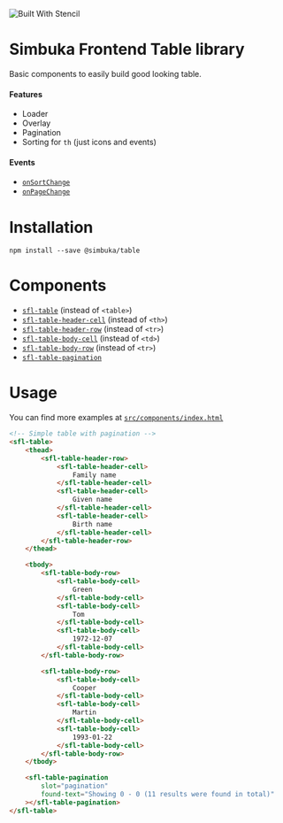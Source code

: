 ![Built With Stencil](https://img.shields.io/badge/-Built%20With%20Stencil-16161d.svg?logo=data%3Aimage%2Fsvg%2Bxml%3Bbase64%2CPD94bWwgdmVyc2lvbj0iMS4wIiBlbmNvZGluZz0idXRmLTgiPz4KPCEtLSBHZW5lcmF0b3I6IEFkb2JlIElsbHVzdHJhdG9yIDE5LjIuMSwgU1ZHIEV4cG9ydCBQbHVnLUluIC4gU1ZHIFZlcnNpb246IDYuMDAgQnVpbGQgMCkgIC0tPgo8c3ZnIHZlcnNpb249IjEuMSIgaWQ9IkxheWVyXzEiIHhtbG5zPSJodHRwOi8vd3d3LnczLm9yZy8yMDAwL3N2ZyIgeG1sbnM6eGxpbms9Imh0dHA6Ly93d3cudzMub3JnLzE5OTkveGxpbmsiIHg9IjBweCIgeT0iMHB4IgoJIHZpZXdCb3g9IjAgMCA1MTIgNTEyIiBzdHlsZT0iZW5hYmxlLWJhY2tncm91bmQ6bmV3IDAgMCA1MTIgNTEyOyIgeG1sOnNwYWNlPSJwcmVzZXJ2ZSI%2BCjxzdHlsZSB0eXBlPSJ0ZXh0L2NzcyI%2BCgkuc3Qwe2ZpbGw6I0ZGRkZGRjt9Cjwvc3R5bGU%2BCjxwYXRoIGNsYXNzPSJzdDAiIGQ9Ik00MjQuNywzNzMuOWMwLDM3LjYtNTUuMSw2OC42LTkyLjcsNjguNkgxODAuNGMtMzcuOSwwLTkyLjctMzAuNy05Mi43LTY4LjZ2LTMuNmgzMzYuOVYzNzMuOXoiLz4KPHBhdGggY2xhc3M9InN0MCIgZD0iTTQyNC43LDI5Mi4xSDE4MC40Yy0zNy42LDAtOTIuNy0zMS05Mi43LTY4LjZ2LTMuNkgzMzJjMzcuNiwwLDkyLjcsMzEsOTIuNyw2OC42VjI5Mi4xeiIvPgo8cGF0aCBjbGFzcz0ic3QwIiBkPSJNNDI0LjcsMTQxLjdIODcuN3YtMy42YzAtMzcuNiw1NC44LTY4LjYsOTIuNy02OC42SDMzMmMzNy45LDAsOTIuNywzMC43LDkyLjcsNjguNlYxNDEuN3oiLz4KPC9zdmc%2BCg%3D%3D&colorA=16161d&style=flat-square)

# Simbuka Frontend Table library

Basic components to easily build good looking table.

#### Features

-   Loader
-   Overlay
-   Pagination
-   Sorting for `th` (just icons and events)

#### Events

-   [`onSortChange`](src/components/table-header-cell)
-   [`onPageChange`](src/components/table-pagination)

# Installation

```
npm install --save @simbuka/table
```

# Components

-   [`sfl-table`](src/components/table) (instead of `<table>`)
-   [`sfl-table-header-cell`](src/components/table-header-cell) (instead of `<th>`)
-   [`sfl-table-header-row`](src/components/table-header-row) (instead of `<tr>`)
-   [`sfl-table-body-cell`](src/components/table-body-cell) (instead of `<td>`)
-   [`sfl-table-body-row`](src/components/table-body-row) (instead of `<tr>`)
-   [`sfl-table-pagination`](src/components/table-pagination)

# Usage

You can find more examples at [`src/components/index.html`](src/components/index.html)

```html
<!-- Simple table with pagination -->
<sfl-table>
	<thead>
		<sfl-table-header-row>
			<sfl-table-header-cell>
				Family name
			</sfl-table-header-cell>
			<sfl-table-header-cell>
				Given name
			</sfl-table-header-cell>
			<sfl-table-header-cell>
				Birth name
			</sfl-table-header-cell>
		</sfl-table-header-row>
	</thead>

	<tbody>
		<sfl-table-body-row>
			<sfl-table-body-cell>
				Green
			</sfl-table-body-cell>
			<sfl-table-body-cell>
				Tom
			</sfl-table-body-cell>
			<sfl-table-body-cell>
				1972-12-07
			</sfl-table-body-cell>
		</sfl-table-body-row>

		<sfl-table-body-row>
			<sfl-table-body-cell>
				Cooper
			</sfl-table-body-cell>
			<sfl-table-body-cell>
				Martin
			</sfl-table-body-cell>
			<sfl-table-body-cell>
				1993-01-22
			</sfl-table-body-cell>
		</sfl-table-body-row>
	</tbody>

	<sfl-table-pagination
		slot="pagination"
		found-text="Showing 0 - 0 (11 results were found in total)"
	></sfl-table-pagination>
</sfl-table>
```
